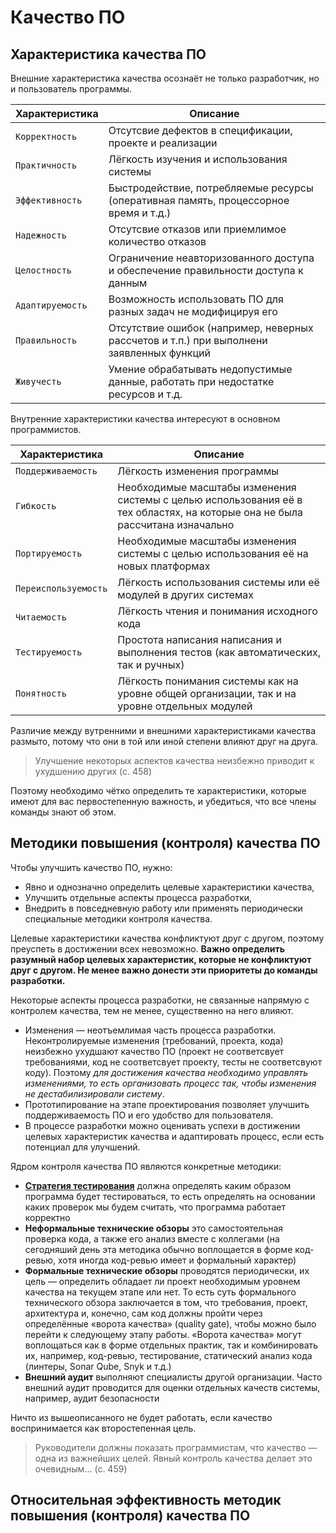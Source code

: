 # Качество ПО

## Характеристика качества ПО

Внешние характеристика качества осознаёт не только разработчик, но и пользователь программы.

| Характеристика   | Описание                                                                                 |
| ---------------- | ---------------------------------------------------------------------------------------- |
| `Корректность`   | Отсутсвие дефектов в спецификации, проекте и реализации                                  |
| `Практичность`   | Лёгкость изучения и использования системы                                                |
| `Эффективность`  | Быстродействие, потребляемые ресурсы (оперативная память, процессорное время и т.д.)     |
| `Надежность`     | Отсутсвие отказов или приемлимое количество отказов                                      |
| `Целостность`    | Ограничение неавторизованного доступа и обеспечение правильности доступа к данным        |
| `Адаптируемость` | Возможность использовать ПО для разных задач не модифицируя его                          |
| `Правильность`   | Отсутствие ошибок (например, неверных рассчетов и т.п.) при выполнени заявленных функций |
| `Живучесть`      | Умение обрабатывать недопустимые данные, работать при недостатке ресурсов и т.д.         |

Внутренние характеристики качества интересуют в основном программистов.

| Характеристика       | Описание                                                                                                                     |
| -------------------- | ---------------------------------------------------------------------------------------------------------------------------- |
| `Поддерживаемость`   | Лёгкость изменения программы                                                                                                 |
| `Гибкость`           | Необходимые масштабы изменения системы с целью использования её в тех областях, на которые она не была рассчитана изначально |
| `Портируемость`      | Необходимые масштабы изменения системы с целью использования её на новых платформах                                          |
| `Переиспользуемость` | Лёгкость использования системы или её модулей в других системах                                                              |
| `Читаемость`         | Лёгкость чтения и понимания исходного кода                                                                                   |
| `Тестируемость`      | Простота написания написания и выполнения тестов (как автоматических, так и ручных)                                          |
| `Понятность`         | Лёгкость понимания системы как на уровне общей организации, так и на уровне отдельных модулей                                |

Различие между вутренними и внешними характеристиками качества размыто, потому что они в той или иной степени влияют друг на друга.

> Улучшение некоторых аспектов качества неизбежно приводит к ухудшению других (с. 458)

Поэтому необходимо чётко определить те характеристики, которые имеют для вас первостепенную важность, и убедиться, что все члены команды знают об этом.

## Методики повышения (контроля) качества ПО

Чтобы улучшить качество ПО, нужно:

- Явно и однозначно определить целевые характеристики качества,
- Улучшить отдельные аспекты процесса разработки,
- Внедрить в повседневную работу или применять периодически специальные методики контроля качества.

Целевые характеристики качества конфликтуют друг с другом, поэтому преуспеть в достижении всех невозможно. **Важно определить разумный набор целевых характеристик, которые не конфликтуют друг с другом. Не менее важно донести эти приоритеты до команды разработки.**

Некоторые аспекты процесса разработки, не связанные напрямую с контролем качества, тем не менее, существенно на него влияют.

- Изменения — неотъемлимая часть процесса разработки. Неконтролируемые изменения (требований, проекта, кода) неизбежно ухудшают качество ПО (проект не соответсвует требованиями, код не соответсвует проекту, тесты не соответсвуют коду). Поэтому _для достижения качества необходимо управлять изменениями, то есть организовать процесс так, чтобы изменения не дестабилизировали систему_.
- Прототипирование на этапе проектирования позволяет улучшить поддерживаемость ПО и его удобство для пользователя.
- В процессе разработки можно оценивать успехи в достижении целевых характеристик качества и адаптировать процесс, если есть потенциал для улучшений.

Ядром контроля качества ПО являются конкретные методики:

- **[Стратегия тестирования](chapter_22.md)** должна определять каким образом программа будет тестироваться, то есть определять на основании каких проверок мы будем считать, что программа работает корректно
- **Неформальные технические обзоры** это самостоятельная проверка кода, а также его анализ вместе с коллегами (на сегодняший день эта методика обычно воплощается в форме код-ревью, хотя иногда код-ревью имеет и формальный характер)
- **Формальные технические обзоры** проводятся периодически, их цель — определить обладает ли проект необходимым уровнем качества на текущем этапе или нет. То есть суть формального технического обзора заключается в том, что требования, проект, архитектура и, конечно, сам код должны пройти через определённые «‎ворота качества» (quality gate), чтобы можно было перейти к следующему этапу работы. «Ворота качества» могут воплощаться как в форме отдельных практик, так и комбинировать их, например, код-ревью, тестирование, статический анализ кода (линтеры, Sonar Qube, Snyk и т.д.)
- **Внешний аудит** выполняют специалисты другой организации. Часто внешний аудит проводится для оценки отдельных качеств системы, например, аудит безопасности

Ничто из вышеописанного не будет работать, если качество воспринимается как второстепенная цель.

> Руководители должны показать программистам, что качество — одна из важнейших целей. Явный контроль качества делает это очевидным... (с. 459)

## Относительная эффективность методик повышения (контроля) качества ПО
